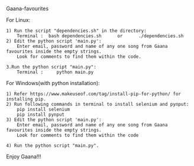 Gaana-favourites


For Linux:

	1) Run the script "dependencies.sh" in the directory:
		Terminal :	bash dependencies.sh      or      ./dependencies.sh
	2) Edit the python script 'main.py':
		Enter email, password and name of any one song from Gaana favourites inside the empty strings.
		Look for comments to find them within the code.

	3.Run the python script "main.py":
		Terminal :     python main.py



 For Windows(with python installation):
 
	1) Refer https://www.makeuseof.com/tag/install-pip-for-python/ for installing pip.
	2) Run following commands in terminal to install selenium and pynput:
		pip install selenium
		pip install pynput
	3) Edit the python script 'main.py':
		Enter email, password and name of any one song from Gaana favourites inside the empty strings.
		Look for comments to find them within the code
		
	4) Run the python script "main.py".



 Enjoy Gaana!!!
